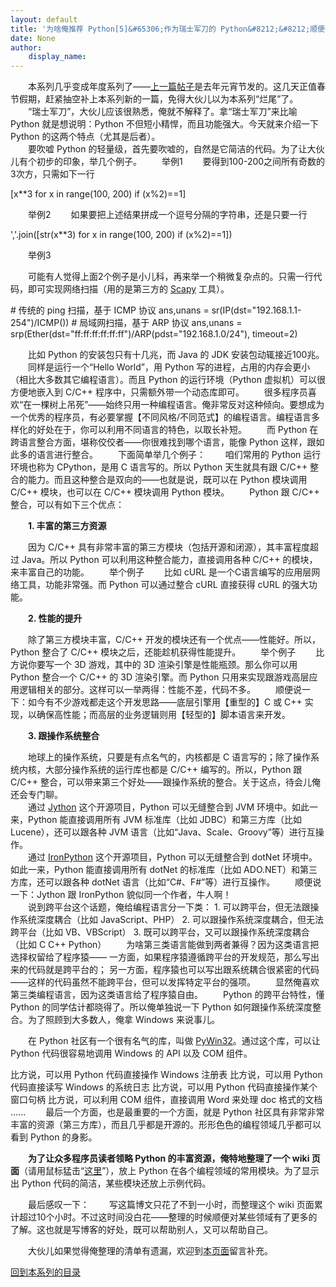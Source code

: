 ```yaml
---
layout: default
title: '为啥俺推荐 Python[5]&#65306;作为瑞士军刀的 Python&#8212;&#8212;顺便分享俺整理的 Python 开源库'
date: None
author:
    display_name: 
---
```


　　本系列几乎变成年度系列了——[上一篇帖子](https://program-think.blogspot.com/2012/02/why-choose-python-4-fp.html)是去年元宵节发的。这几天正值春节假期，赶紧抽空补上本系列新的一篇，免得大伙儿以为本系列“烂尾”了。  
　　“瑞士军刀”，大伙儿应该很熟悉，俺就不解释了。拿“瑞士军刀”来比喻 Python 就是想说明：Python 不但短小精悍，而且功能强大。今天就来介绍一下 Python 的这两个特点（尤其是后者）。  
　　要吹嘘 Python 的轻量级，首先要吹嘘的，自然是它简洁的代码。为了让大伙儿有个初步的印象，举几个例子。 　　举例1 　　要得到100-200之间所有奇数的3次方，只需如下一行

\[x\*\*3 for x in range(100, 200) if (x%2)\==1\]

　　举例2 　　如果要把上述结果拼成一个逗号分隔的字符串，还是只要一行

','.join(\[str(x\*\*3) for x in range(100, 200) if (x%2)\==1\])

　　举例3

　　可能有人觉得上面2个例子是小儿科，再来举一个稍微复杂点的。只需一行代码，即可实现网络扫描（用的是第三方的 [Scapy](http://www.secdev.org/projects/scapy/) 工具）。

  

\# 传统的 ping 扫描，基于 ICMP 协议
ans,unans \= sr(IP(dst\="192.168.1.1-254")/ICMP())
\# 局域网扫描，基于 ARP 协议
ans,unans \= srp(Ether(dst\="ff:ff:ff:ff:ff:ff")/ARP(pdst\="192.168.1.0/24"), timeout\=2)

  
　　比如 Python 的安装包只有十几兆，而 Java 的 JDK 安装包动辄接近100兆。 　　同样是运行一个“Hello World”，用 Python 写的进程，占用的内存会更小（相比大多数其它编程语言）。而且 Python 的运行环境（Python 虚拟机）可以很方便地嵌入到 C/C++ 程序中，只需额外带一个动态库即可。 　　很多程序员喜欢“在一棵树上吊死”——始终只用一种编程语言。俺非常反对这种倾向。要想成为一个优秀的程序员，有必要掌握【不同风格/不同范式】的编程语言。编程语言多样化的好处在于，你可以利用不同语言的特色，以取长补短。 　　而 Python 在跨语言整合方面，堪称佼佼者——你很难找到哪个语言，能像 Python 这样，跟如此多的语言进行整合。 　　下面简单举几个例子： 　　咱们常用的 Python 运行环境也称为 CPython，是用 C 语言写的。所以 Python 天生就具有跟 C/C++ 整合的能力。而且这种整合是双向的——也就是说，既可以在 Python 模块调用 C/C++ 模块，也可以在 C/C++ 模块调用 Python 模块。 　　Python 跟 C/C++ 整合，可以有如下三个优点：

　　**1\. 丰富的第三方资源**

　　因为 C/C++ 具有非常丰富的第三方模块（包括开源和闭源），其丰富程度超过 Java。所以 Python 可以利用这种整合能力，直接调用各种 C/C++ 的模块，来丰富自己的功能。 　　举个例子 　　比如 cURL 是一个C语言编写的应用层网络工具，功能非常强。而 Python 可以通过整合 cURL 直接获得 cURL 的强大功能。

　　**2\. 性能的提升**

　　除了第三方模块丰富，C/C++ 开发的模块还有一个优点——性能好。所以，Python 整合了 C/C++ 模块之后，还能趁机获得性能提升。 　　举个例子 　　比方说你要写一个 3D 游戏，其中的 3D 渲染引擎是性能瓶颈。那么你可以用 Python 整合一个 C/C++ 的 3D 渲染引擎。而 Python 只用来实现跟游戏高层应用逻辑相关的部分。这样可以一举两得：性能不差，代码不多。 　　顺便说一下：如今有不少游戏都走这个开发思路——底层引擎用【重型的】C 或 C++ 实现，以确保高性能；而高层的业务逻辑则用【轻型的】脚本语言来开发。

　　**3\. 跟操作系统整合**

　　地球上的操作系统，只要是有点名气的，内核都是 C 语言写的；除了操作系统内核，大部分操作系统的运行库也都是 C/C++ 编写的。所以，Python 跟 C/C++ 整合，可以带来第三个好处——跟操作系统的整合。关于这点，待会儿俺还会专门聊。  
　　通过 [Jython](http://www.jython.org/) 这个开源项目，Python 可以无缝整合到 JVM 环境中。如此一来，Python 能直接调用所有 JVM 标准库（比如 JDBC）和第三方库（比如 Lucene），还可以跟各种 JVM 语言（比如“Java、Scale、Groovy”等）进行互操作。  
　　通过 [IronPython](http://ironpython.net/) 这个开源项目，Python 可以无缝整合到 dotNet 环境中。如此一来，Python 能直接调用所有 dotNet 的标准库（比如 ADO.NET）和第三方库，还可以跟各种 dotNet 语言（比如“C#、F#”等）进行互操作。 　　顺便说一下：Jython 跟 IronPython 貌似同一个作者，牛人啊！  
　　说到跨平台这个话题，俺给编程语言分一下类： 1. 可以跨平台，但无法跟操作系统深度耦合（比如 JavaScript、PHP） 2. 可以跟操作系统深度耦合，但无法跨平台（比如 VB、VBScript） 3. 既可以跨平台，又可以跟操作系统深度耦合（比如 C C++ Python） 　　为啥第三类语言能做到两者兼得？因为这类语言把选择权留给了程序猿—— 一方面，如果程序猿遵循跨平台的开发规范，那么写出来的代码就是跨平台的； 另一方面，程序猿也可以写出跟系统耦合很紧密的代码——这样的代码虽然不能跨平台，但可以发挥特定平台的强项。 　　显然俺喜欢第三类编程语言，因为这类语言给了程序猿自由。 　　Python 的跨平台特性，懂 Python 的同学估计都晓得了。所以俺单独说一下 Python 如何跟操作系统深度整合。为了照顾到大多数人，俺拿 Windows 来说事儿。

　　在 Python 社区有一个很有名气的库，叫做 [PyWin32](http://sourceforge.net/projects/pywin32/)。通过这个库，可以让 Python 代码很容易地调用 Windows 的 API 以及 COM 组件。

比方说，可以用 Python 代码直接操作 Windows 注册表 比方说，可以用 Python 代码直接读写 Windows 的系统日志 比方说，可以用 Python 代码直接操作某个窗口句柄 比方说，可以利用 COM 组件，直接调用 Word 来处理 doc 格式的文档 ...... 　　最后一个方面，也是最重要的一个方面，就是 Python 社区具有非常非常丰富的资源（第三方库），而且几乎都是开源的。形形色色的编程领域几乎都可以看到 Python 的身影。

　　**为了让众多程序员读者领略 Python 的丰富资源，俺特地整理了一个 wiki 页面**（请用鼠标猛击“[这里](https://github.com/programthink/opensource/blob/master/libs/python.wiki)”），放上 Python 在各个编程领域的常用模块。为了显示出 Python 代码的简洁，某些模块还放上示例代码。

　　最后感叹一下： 　　写这篇博文只花了不到一小时，而整理这个 wiki 页面累计超过10个小时。不过这时间没白花——整理的时候顺便对某些领域有了更多的了解。这也就是写博客的好处，既可以帮助别人，又可以帮助自己。

　　大伙儿如果觉得俺整理的清单有遗漏，欢迎到[本页面](https://program-think.blogspot.com/2013/02/why-choose-python-5-tools.html)留言补充。

[回到本系列的目录](https://program-think.blogspot.com/2009/08/why-choose-python-0-overview.html#index)

